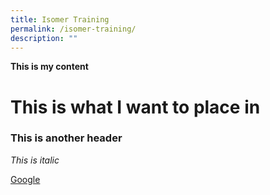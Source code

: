 ```yaml
---
title: Isomer Training
permalink: /isomer-training/
description: ""
---
```

**This is my content**

# This is what I want to place in 

### This is another header

*This is italic*

[Google](www.google.com)